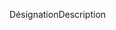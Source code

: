 <span data-ttu-id="55628-101">Désignation</span><span class="sxs-lookup"><span data-stu-id="55628-101">Description</span></span>

